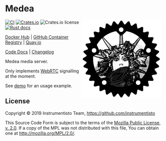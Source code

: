 Medea
=====

<img align="right" src="https://raw.githubusercontent.com/instrumentisto/medea/master/logo.jpg">

[![CI](https://github.com/instrumentisto/medea/workflows/CI/badge.svg?branch=master)](https://github.com/instrumentisto/medea/actions?query=workflow%3ACI+branch%3Amaster)
[![Crates.io](https://img.shields.io/crates/v/medea)](https://crates.io/crates/medea)
![Crates.io license](https://img.shields.io/crates/l/medea)
[![Rust docs](https://docs.rs/medea/badge.svg)](https://docs.rs/medea)

[Docker Hub](https://hub.docker.com/r/instrumentisto/medea)
| [GitHub Container Registry](https://github.com/orgs/instrumentisto/packages/container/package/medea)
| [Quay.io](https://quay.io/repository/instrumentisto/medea)

[Code Docs](https://docs.rs/medea) |
[Changelog](https://github.com/instrumentisto/medea/blob/master/CHANGELOG.md)

Medea media server.

Only implements [WebRTC] signalling at the moment.

See [demo](https://github.com/instrumentisto/medea/blob/master/jason/demo) for an usage example.




## License

Copyright © 2019 Instrumentisto Team, <https://github.com/instrumentisto>

This Source Code Form is subject to the terms of the [Mozilla Public License, v. 2.0](https://github.com/instrumentisto/medea/blob/master/LICENSE.md). If a copy of the MPL was not distributed with this file, You can obtain one at <http://mozilla.org/MPL/2.0/>.





[WebRTC]: https://webrtc.org
